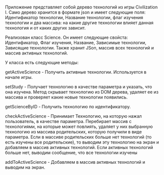 Приложение представляет собой дерево технологий из игры Civilization I. Само дерево хранится в формате json и имеет следующие поля: Идентификатор технологии, Название технологии, флаг изучения технологии и два массива: на какие другие технологии влияет данная технология и от каких других зависит.
  
Реализован класс Science. Он имеет следующие свойста: Идентификатор, Флаг изучения, Название, Зависимые технологии, Зависящие технологии. Также хранит JSon, массив всех технологий и массив активных технологий. 
  
У класса есть следующие методы: 
  
getActiveScience - Получить активные технологии. Используется в начале игры.
   
setStudy - Получает технологию в качестве параметра и указать, что она изучена. Метод скрывает технологию из DOM дерева, удаляет ее из массива и проверяет какие новые технологии появились.
   
getScienceByID - Получить технологию по идентификатору. 
   
checkActiveScience - Принимает Технологию, на которую нажал пользователь, в качестве параметра. Перебирает массив с технологиями, на которые может повлиять, удаляет у них выбранную технологию из массива родительских, которую получили в виде параметра. Если в массиве родительских больше нет технологий (то есть изучены все родительские), то выводим эту технологию на экран и добавляем в массив активных технологий. Если активных технологий больше нет, выводим сообщение, что все технологии изучены
    
addToActiveScience - Добавляем в массив активных технологий и выводим на экран.